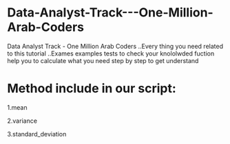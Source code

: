 # Data-Analyst-Track---One-Million-Arab-Coders
Data Analyst Track - One Million Arab Coders ..Every thing you need related to this tutorial ..Exames examples tests to check your knololwded fuction help you to calculate what you need step by step to get understand 

# Method include in our script:

1.mean

2.variance

3.standard_deviation

